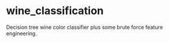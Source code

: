 # wine_classification
Decision tree wine color classifier plus some brute force feature engineering.
